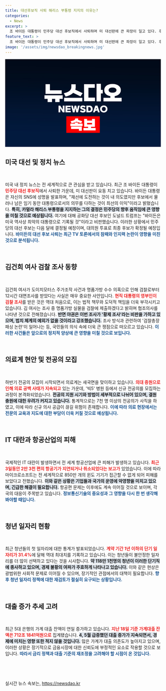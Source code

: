 ```yaml
---
title: 대선후보직 사퇴 해리스 부통령 지지의 이유는?
categories:
  - News
excerpt: >
  조 바이든 대통령이 민주당 대선 후보직에서 사퇴하며 미 대선판에 큰 파장이 일고 있다. 후임 후보로 카멀라 해리스를 지지한 바이든, 하지만 공화당은 그를 역사상 최악의 대통령으로 평가. 정치적 혼란 속, 민주당의 새 후보는 다음 달 전당대회에서 결정된다.
feature_text: >
  조 바이든 대통령이 민주당 대선 후보직에서 사퇴하며 미 대선판에 큰 파장이 일고 있다. 후임 후보로 카멀라 해리스를 지지한 바이든, 하지만 공화당은 그를 역사상 최악의 대통령으로 평가. 정치적 혼란 속, 민주당의 새 후보는 다음 달 전당대회에서 결정된다.
image: '/assets/img/newsdao_breakingnews.jpg'
---
```


<p><img src="/assets/img/newsdao_breakingnews.jpg" alt="cryptoinkorea 속보" /></p>

<h2 data-ke-size="size26">미국 대선 및 정치 뉴스</h2>

<p data-ke-size="size16">&nbsp;</p>

<p>미국 내 정치 뉴스는 전 세계적으로 큰 관심을 받고 있습니다. 최근 조 바이든 대통령이 <b><span style="color: #ee2323;">민주당 대선 후보직</span></b>에서 사퇴한 가운데, 미 대선판이 요동 치고 있습니다. 바이든 대통령은 자신의 SNS에 성명을 발표하며, "재선에 도전하는 것이 내 의도였지만 후보에서 물러나 남은 임기 동안 대통령으로서의 의무를 다하는 것이 최선의 이익"이라고 밝혔습니다. <b><span style="background-color: #21538527;">특히, 카멀라 해리스 부통령을 지지하는 그의 결정은 민주당의 향후 움직임에 큰 영향을 미칠 것으로 예상됩니다.</span></b> 여기에 대해 공화당 대선 후보인 도널드 트럼프는 "바이든은 미국 역사상 최악의 대통령으로 기록될 것"이라고 비판했습니다. 이러한 상황에서 민주당의 대선 후보는 다음 달에 결정될 예정이며, 대의원 투표로 최종 후보가 확정될 예정입니다. <b><span style="color: #1a5490;">바이든의 대선 후보 사퇴는 최근 TV 토론에서의 참패와 인지력 논란이 영향을 미친 것으로 분석됩니다.</span></b></p>

<p data-ke-size="size16">&nbsp;</p>

<h2 data-ke-size="size26">김건희 여사 검찰 조사 동향</h2>

<p data-ke-size="size16">&nbsp;</p>

<p>김건희 여사가 도이치모터스 주가조작 사건과 명품가방 수수 의혹으로 인해 검찰로부터 12시간 대면조사를 받았다는 사실은 매우 중요한 사안입니다. <b><span style="color: #ee2323;">현직 대통령의 영부인이 검찰 조사</span></b>를 받은 것은 역대 처음으로, 이는 법적 책무와 도덕적 책임을 더욱 부각시키고 있습니다. 김 여사는 조사 중 명품가방 실물을 검찰에 제출하겠다고 밝히며 협조의사를 나타낸 것으로 전해졌습니다. <b><span style="background-color: #21538527;">반면 야권은 이번 조사가 '황제 조사'라는 비판을 가하고 있으며, 법치 체계의 예외가 없을 것이라고 강조했습니다.</span></b> 조사 방식과 관련하여 '검찰총장 패싱 논란'이 일어나는 등, 국민들의 의식 속에 더욱 큰 쟁점으로 떠오르고 있습니다. <b><span style="color: #1a5490;">이러한 사건들은 앞으로의 정치적 양상에 큰 영향을 미칠 것으로 보입니다.</span></b></p>

<p data-ke-size="size16">&nbsp;</p>

<h2 data-ke-size="size26">의료계 현안 및 전공의 모집</h2>

<p data-ke-size="size16">&nbsp;</p>

<p>하반기 전공의 모집이 시작되면서 의료계는 새국면을 맞이하고 있습니다. <b><span style="color: #ee2323;">의대 증원으로 인해 의료 공백 사태가 지속되고</span></b> 있는 가운데, '빅5' 병원 등에서 신규 전공의를 모집하는 과정이 본격화되었습니다. <b><span style="background-color: #21538527;">전공의 지원 시기와 방법이 세부적으로 나뉘어 있으며, 결원 충원에 대한 우려가 커지고 있습니다.</span></b> 통계적으로는 7천 명 이상의 전공의가 사직을 하였고, 이에 따라 신규 의사 공급이 끊길 위험이 존재합니다. <b><span style="color: #1a5490;">이에 따라 의료 현장에서는 전문의 교육과 지도에 대한 부담이 더욱 커질 것으로 예상됩니다.</span></b></p>

<p data-ke-size="size16">&nbsp;</p>

<h2 data-ke-size="size26">IT 대란과 항공산업의 피해</h2>

<p data-ke-size="size16">&nbsp;</p>

<p>국제적인 IT 대란이 발생하면서 전 세계 항공산업에 큰 피해가 발생하고 있습니다. <b><span style="color: #ee2323;">최근 3일동안 2만 3천 편의 항공기가 지연되거나 취소되었다는 보고가</span></b> 있었습니다. 이에 따라 마이크로소프트는 전 세계적으로 850만 개의 윈도 기기가 접근할 수 없게 되어 피해를 보았다고 전했습니다. <b><span style="background-color: #21538527;">이와 같은 상황은 기업들과 국가의 운영에 악영향을 미치고 있으며, 긴급한 해결이 필요합니다.</span></b> 항공편 문제는 이후에도 계속 이어질 것으로 보이며, 각국의 대응이 주목받고 있습니다. <b><span style="color: #1a5490;">정보통신기술의 중요성과 그 영향을 다시 한 번 생각해봐야할 때입니다.</span></b></p>

<p data-ke-size="size16">&nbsp;</p>

<h2 data-ke-size="size26">청년 일자리 현황</h2>

<p data-ke-size="size16">&nbsp;</p>

<p>최근 청년들의 첫 일자리에 대한 통계가 발표되었습니다. <b><span style="color: #ee2323;">계약 기간 1년 이하의 단기 일자리가 31.4%</span></b>에 달해 역대 최대치를 기록하고 있습니다. 이는 청년들이 불안정한 일자리를 더 많이 선택하고 있다는 것을 시사합니다. <b><span style="background-color: #21538527;">약 118만 1천명의 청년이 이러한 단기직에 종사하고 있으며, 경제 불황의 여파가 주효하게 나타나고 있습니다.</span></b> 이와 같은 현상은 광범위한 사회적 문제로 이어질 수 있으며, 장기적인 관점에서의 대책이 필요합니다. <b><span style="color: #1a5490;">향후 청년 일자리 정책에 대한 재검토가 절실히 요구되는 상황입니다.</span></b></p>

<p data-ke-size="size16">&nbsp;</p> 

<h2 data-ke-size="size26">대출 증가 추세 고려</h2>

<p data-ke-size="size16">&nbsp;</p>

<p>최근 5대 은행의 가계 대출 잔액이 연일 증가하고 있습니다. <b><span style="color: #ee2323;">지난 18일 기준 가계대출 잔액은 712조 1841억원으로</span></b> 집계됐습니다. <b><span style="background-color: #21538527;">4, 5월 급증했던 대출 증가가 지속되면서, 경제에 미치는 영향 또한 적지 않을 것입니다.</span></b> 많은 가계가 대출 의존도가 높아지고 있으며, 이러한 상황은 장기적으로 금융시장에 대한 신뢰도에 부정적인 요소로 작용할 것으로 보입니다. <b><span style="color: #1a5490;">따라서 금리 정책과 대출 기준의 재조정을 고려해야 할 시점이 온 것입니다.</span></b></p>

<p data-ke-size="size16">&nbsp;</p>

<p data-ke-size="size16">&nbsp;</p>
실시간 뉴스 속보는, <a href="https://newsdao.kr" rel="dofollow">https://newsdao.kr</a>


